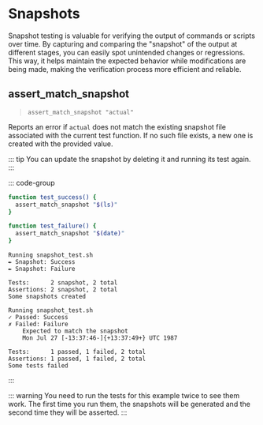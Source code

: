# Snapshots

Snapshot testing is valuable for verifying the output of commands or scripts over time.
By capturing and comparing the "snapshot" of the output at different stages,
you can easily spot unintended changes or regressions.
This way, it helps maintain the expected behavior while modifications are being made,
making the verification process more efficient and reliable.

## assert_match_snapshot
> `assert_match_snapshot "actual"`

Reports an error if `actual` does not match the existing snapshot file associated with the current test function.
If no such file exists, a new one is created with the provided value.

::: tip
You can update the snapshot by deleting it and running its test again.
:::

::: code-group
```bash [Example]
function test_success() {
  assert_match_snapshot "$(ls)"
}

function test_failure() {
  assert_match_snapshot "$(date)"
}
```
```[First run]
Running snapshot_test.sh
✒ Snapshot: Success
✒ Snapshot: Failure

Tests:      2 snapshot, 2 total
Assertions: 2 snapshot, 2 total
Some snapshots created
```
```[Subsequent runs]
Running snapshot_test.sh
✓ Passed: Success
✗ Failed: Failure
    Expected to match the snapshot
    Mon Jul 27 [-13:37:46-]{+13:37:49+} UTC 1987

Tests:      1 passed, 1 failed, 2 total
Assertions: 1 passed, 1 failed, 2 total
Some tests failed
```
:::

::: warning
You need to run the tests for this example twice to see them work.
The first time you run them, the snapshots will be generated and the second time they will be asserted.
:::
